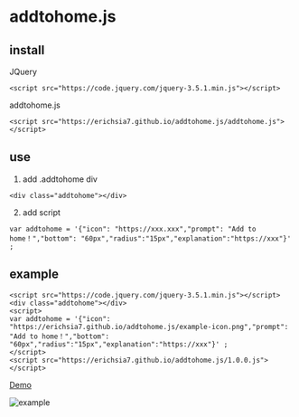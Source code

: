 # addtohome.js
## install
JQuery
```
<script src="https://code.jquery.com/jquery-3.5.1.min.js"></script>
```
addtohome.js
```
<script src="https://erichsia7.github.io/addtohome.js/addtohome.js"></script>
```
## use
1. add .addtohome div
```
<div class="addtohome"></div>
```
2. add script
```
var addtohome = '{"icon": "https://xxx.xxx","prompt": "Add to home！","bottom": "60px","radius":"15px","explanation":"https://xxx"}' ;
```
## example
```
<script src="https://code.jquery.com/jquery-3.5.1.min.js"></script>
<div class="addtohome"></div>
<script>
var addtohome = '{"icon": "https://erichsia7.github.io/addtohome.js/example-icon.png","prompt": "Add to home！","bottom": "60px","radius":"15px","explanation":"https://xxx"}' ;
</script>
<script src="https://erichsia7.github.io/addtohome.js/1.0.0.js"></script>
```
[Demo](https://erichsia7.github.io/addtohome.js/demo.html#)

![example](https://erichsia7.github.io/addtohome.js/obJxVL3ZAOjwX3l19RKwJ2Xcx0ypBbEh.jpeg)
